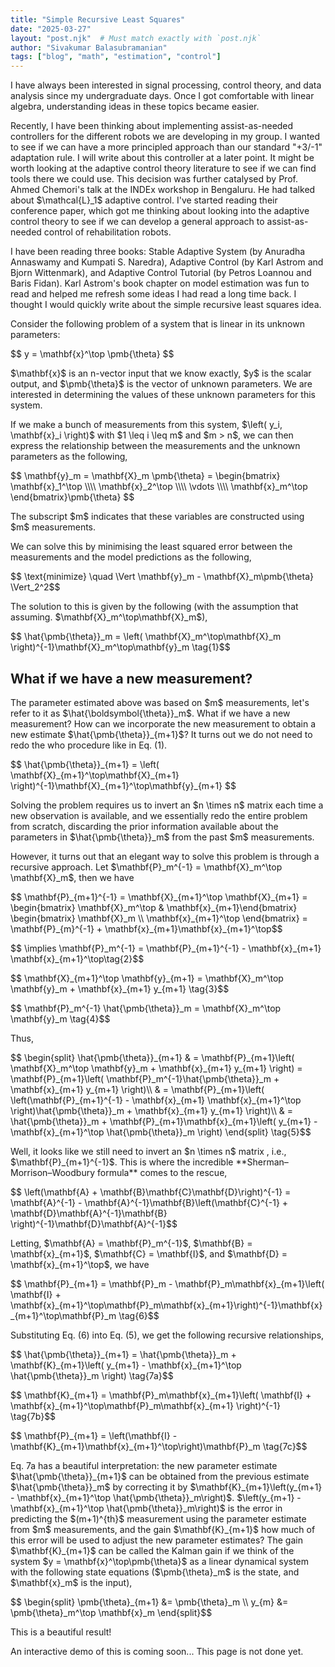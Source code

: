 ```yaml
---
title: "Simple Recursive Least Squares"
date: "2025-03-27"
layout: "post.njk"  # Must match exactly with `post.njk`
author: "Sivakumar Balasubramanian"
tags: ["blog", "math", "estimation", "control"]
---
```

<link rel="stylesheet" href="{{ '/assets/css/2025-03-17-bn.css' | url }}">

<script src="https://cdnjs.cloudflare.com/ajax/libs/mathjs/11.11.1/math.min.js"></script>

<script>
</script>

<p>I have always been interested in signal processing, control theory, and data analysis since my undergraduate days. Once I got comfortable with linear algebra, understanding ideas in these topics became easier.</p>

<p>Recently, I have been thinking about implementing assist-as-needed controllers for the different robots we are developing in my group. I wanted to see if we can have a more principled approach than our standard "+3/-1" adaptation rule. I will write about this controller at a later point. It might be worth looking at the adaptive control theory literature to see if we can find tools there we could use. This decision was further catalysed by Prof. Ahmed Chemori's talk at the INDEx workshop in Bengaluru. He had talked about $\mathcal{L}_1$ adaptive control. I've started reading their conference paper, which got me thinking about looking into the adaptive control theory to see if we can develop a general approach to assist-as-needed control of rehabilitation robots.</p>

<p>I have been reading three books: Stable Adaptive System (by Anuradha Annaswamy and Kumpati S. Naredra), Adaptive Control (by Karl Astrom and Bjorn Wittenmark), and Adaptive Control Tutorial (by Petros Loannou and Baris Fidan). Karl Astrom's book chapter on model estimation was fun to read and helped me refresh some ideas I had read a long time back. I thought I would quickly write about the simple recursive least squares idea.</p>

<p>Consider the following problem of a system that is linear in its unknown parameters:</p>

<p>$$ y = \mathbf{x}^\top \pmb{\theta} $$</p>

<p>$\mathbf{x}$ is an n-vector input that we know exactly, $y$ is the scalar output, and $\pmb{\theta}$ is the vector of unknown parameters. We are interested in determining the values of these unknown parameters for this system.<p>

<p>If we make a bunch of measurements from this system, $\left( y_i, \mathbf{x}_i \right)$ with $1 \leq i \leq m$ and $m > n$, we can then express the relationship between the measurements and the unknown parameters as the following,</p>

<p>$$ \mathbf{y}_m = 
\mathbf{X}_m \pmb{\theta} = \begin{bmatrix} \mathbf{x}_1^\top \\\\ \mathbf{x}_2^\top \\\\ \vdots \\\\ \mathbf{x}_m^\top \end{bmatrix}\pmb{\theta} $$</p>

<p>The subscript $m$ indicates that these variables are constructed using $m$ measurements.</p>

<p>We can solve this by minimising the least squared error between the measurements and the model predictions as the following,</p>

<p>$$ \text{minimize} \quad \Vert \mathbf{y}_m - \mathbf{X}_m\pmb{\theta} \Vert_2^2$$</p>

<p>The solution to this is given by the following (with the assumption that assuming. $\mathbf{X}_m^\top\mathbf{X}_m$),</p>

<p>$$ \hat{\pmb{\theta}}_m = \left( \mathbf{X}_m^\top\mathbf{X}_m  \right)^{-1}\mathbf{X}_m^\top\mathbf{y}_m \tag{1}$$</p>

<h2 class="post-subtitle">What if we have a new measurement?</h2>
<p> The parameter estimated above was based on $m$ measurements, let's refer to it as $\hat{\boldsymbol{\theta}}_m$. What if we have a new measurement? How can we incorporate the new measurement to obtain a new estimate $\hat{\pmb{\theta}}_{m+1}$? It turns out we do not need to redo the who procedure like in Eq. (1).</p>

<p>$$ \hat{\pmb{\theta}}_{m+1} = \left( \mathbf{X}_{m+1}^\top\mathbf{X}_{m+1}  \right)^{-1}\mathbf{X}_{m+1}^\top\mathbf{y}_{m+1} $$</p>

<p> Solving the problem requires us to invert an $n \times n$ matrix each time a new observation is available, and we essentially redo the entire problem from scratch, discarding the prior information available about the parameters in $\hat{\pmb{\theta}}_m$ from the past $m$ measurements.</p>

<p>However, it turns out that an elegant way to solve this problem is through a recursive approach. Let $\mathbf{P}_m^{-1} = \mathbf{X}_m^\top \mathbf{X}_m$, then we have</p>

<p> $$ \mathbf{P}_{m+1}^{-1} = \mathbf{X}_{m+1}^\top \mathbf{X}_{m+1} = \begin{bmatrix} \mathbf{X}_m^\top & \mathbf{x}_{m+1}\end{bmatrix} \begin{bmatrix} \mathbf{X}_m \\ \mathbf{x}_{m+1}^\top \end{bmatrix} = \mathbf{P}_{m}^{-1} + \mathbf{x}_{m+1}\mathbf{x}_{m+1}^\top$$ </p>

<p>$$ \implies \mathbf{P}_m^{-1} = \mathbf{P}_{m+1}^{-1} - \mathbf{x}_{m+1} \mathbf{x}_{m+1}^\top\tag{2}$$</p>

<p>$$ \mathbf{X}_{m+1}^\top \mathbf{y}_{m+1} = \mathbf{X}_m^\top \mathbf{y}_m + \mathbf{x}_{m+1} y_{m+1} \tag{3}$$</p>

<p>$$ \mathbf{P}_m^{-1} \hat{\pmb{\theta}}_m = \mathbf{X}_m^\top \mathbf{y}_m \tag{4}$$</p>

<p>Thus,</p>
<p>$$ \begin{split}
\hat{\pmb{\theta}}_{m+1} & = \mathbf{P}_{m+1}\left( \mathbf{X}_m^\top \mathbf{y}_m + \mathbf{x}_{m+1} y_{m+1} \right) = \mathbf{P}_{m+1}\left( \mathbf{P}_m^{-1}\hat{\pmb{\theta}}_m + \mathbf{x}_{m+1} y_{m+1} \right)\\
& = \mathbf{P}_{m+1}\left( \left(\mathbf{P}_{m+1}^{-1} - \mathbf{x}_{m+1} \mathbf{x}_{m+1}^\top \right)\hat{\pmb{\theta}}_m + \mathbf{x}_{m+1} y_{m+1} \right)\\
& = \hat{\pmb{\theta}}_m + \mathbf{P}_{m+1}\mathbf{x}_{m+1}\left( y_{m+1} - \mathbf{x}_{m+1}^\top \hat{\pmb{\theta}}_m \right)
\end{split} \tag{5}$$</p>

<p>Well, it looks like we still need to invert an $n \times n$ matrix , i.e., $\mathbf{P}_{m+1}^{-1}$. This is where the incredible **Sherman–Morrison–Woodbury formula** comes to the rescue,</p>

<p>$$ \left(\mathbf{A} + \mathbf{B}\mathbf{C}\mathbf{D}\right)^{-1} = \mathbf{A}^{-1} - \mathbf{A}^{-1}\mathbf{B}\left(\mathbf{C}^{-1} + \mathbf{D}\mathbf{A}^{-1}\mathbf{B} \right)^{-1}\mathbf{D}\mathbf{A}^{-1}$$</p>

<p>Letting, $\mathbf{A} = \mathbf{P}_m^{-1}$, $\mathbf{B} = \mathbf{x}_{m+1}$, $\mathbf{C} = \mathbf{I}$, and $\mathbf{D} = \mathbf{x}_{m+1}^\top$, we have<p>

<p>$$ \mathbf{P}_{m+1} = \mathbf{P}_m - \mathbf{P}_m\mathbf{x}_{m+1}\left( \mathbf{I} + \mathbf{x}_{m+1}^\top\mathbf{P}_m\mathbf{x}_{m+1}\right)^{-1}\mathbf{x}_{m+1}^\top\mathbf{P}_m \tag{6}$$</p>

<p>Substituting Eq. (6) into Eq. (5), we get the following recursive relationships,</p>

<p>$$ \hat{\pmb{\theta}}_{m+1} = \hat{\pmb{\theta}}_m + \mathbf{K}_{m+1}\left( y_{m+1} - \mathbf{x}_{m+1}^\top \hat{\pmb{\theta}}_m \right) \tag{7a}$$</p>

<p>$$ \mathbf{K}_{m+1} = \mathbf{P}_m\mathbf{x}_{m+1}\left( \mathbf{I} + \mathbf{x}_{m+1}^\top\mathbf{P}_m\mathbf{x}_{m+1} \right)^{-1} \tag{7b}$$</p>

<p>$$ \mathbf{P}_{m+1} = \left(\mathbf{I} - \mathbf{K}_{m+1}\mathbf{x}_{m+1}^\top\right)\mathbf{P}_m \tag{7c}$$</p>

<p>Eq. 7a has a beautiful interpretation: the new parameter estimate $\hat{\pmb{\theta}}_{m+1}$  can be obtained from the previous estimate $\hat{\pmb{\theta}}_m$ by correcting it by $\mathbf{K}_{m+1}\left(y_{m+1} - \mathbf{x}_{m+1}^\top \hat{\pmb{\theta}}_m\right)$. $\left(y_{m+1} - \mathbf{x}_{m+1}^\top \hat{\pmb{\theta}}_m\right)$ is the error in predicting the $(m+1)^{th}$ measurement using the parameter estimate from $m$ measurements, and the gain $\mathbf{K}_{m+1}$ how much of this error will be used to adjust the new parameter estimates? The gain $\mathbf{K}_{m+1}$ can be called the Kalman gain if we think of the system $y = \mathbf{x}^\top\pmb{\theta}$ as a linear dynamical system with the following state equations ($\pmb{\theta}_m$ is the state, and $\mathbf{x}_m$ is the input),</p>

<p>$$ \begin{split}
\pmb{\theta}_{m+1} &= \pmb{\theta}_m \\
y_{m} &= \pmb{\theta}_m^\top \mathbf{x}_m
\end{split}$$</p>

<p>This is a beautiful result!</p>


An interactive demo of this is coming soon... This page is not done yet.

<!-- <p>That's all for now.</p> -->


